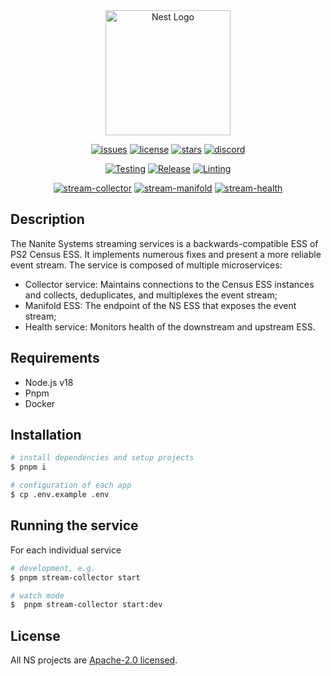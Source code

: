 <div align="center">
<a href="https://nanite-systems.net/" target="blank">
  <img src="https://nanite-systems.net/images/ns.colored.svg" width="200" alt="Nest Logo" />
</a>

[![issues](https://img.shields.io/github/issues/nanite-systems/stream)](https://github.com/nanite-systems/stream/issues)
[![license](https://img.shields.io/github/license/nanite-systems/stream)](https://github.com/nanite-systems/stream/blob/main/LICENSE)
[![stars](https://img.shields.io/github/stars/nanite-systems/stream?color=green)](https://github.com/nanite-systems/stream/stargazers)
[![discord](https://img.shields.io/discord/1019343142471880775?color=7734eb&label=discord&logo=Discord&logoColor=white)](https://discord.gg/kQj4uw5Q9s)

[![Testing](https://github.com/nanite-systems/stream/actions/workflows/test.yml/badge.svg)](https://github.com/nanite-systems/stream/actions/workflows/test.yml)
[![Release](https://github.com/nanite-systems/stream/actions/workflows/build.yml/badge.svg)](https://github.com/nanite-systems/stream/actions/workflows/build.yml)
[![Linting](https://github.com/nanite-systems/stream/actions/workflows/lint.yml/badge.svg)](https://github.com/nanite-systems/stream/actions/workflows/lint.yml)

[![stream-collector](https://img.shields.io/github/package-json/v/nanite-systems/stream?color=blue&filename=apps%2Fstream-collector%2Fpackage.json&label=collector)](https://github.com/nanite-systems/stream/tree/main/apps/stream-collector)
[![stream-manifold](https://img.shields.io/github/package-json/v/nanite-systems/stream?color=blue&filename=apps%2Fstream-manifold%2Fpackage.json&label=manifold)](https://github.com/nanite-systems/stream/tree/main/apps/stream-manifold)
[![stream-health](https://img.shields.io/github/package-json/v/nanite-systems/stream?color=blue&filename=apps%2Fstream-health%2Fpackage.json&label=health)](https://github.com/nanite-systems/stream/tree/main/apps/stream-health)


</div>

## Description

The Nanite Systems streaming services is a backwards-compatible ESS of PS2 Census ESS.
It implements numerous fixes and present a more reliable event stream.
The service is composed of multiple microservices:

- Collector service: Maintains connections to the Census ESS instances and collects, deduplicates, and multiplexes the event
  stream;
- Manifold ESS: The endpoint of the NS ESS that exposes the event stream;
- Health service: Monitors health of the downstream and upstream ESS.

## Requirements

- Node.js v18
- Pnpm
- Docker

## Installation

```bash
# install dependencies and setup projects
$ pnpm i

# configuration of each app
$ cp .env.example .env
```

## Running the service

For each individual service

```bash
# development, e.g.
$ pnpm stream-collector start

# watch mode
$  pnpm stream-collector start:dev
```

## License

All NS projects are [Apache-2.0 licensed](LICENSE).

